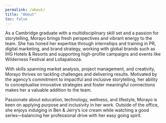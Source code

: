 ```yaml
---
permalink: /about/
title: "About"
toc: false
---
```


As a Cambridge graduate with a multidisciplinary skill set and a passion for storytelling, Morayo brings fresh perspectives and vibrant energy to the team. She has honed her expertise through internships and training in PR, digital marketing, and brand strategy, working with global brands such as IHG Hotels & Resorts and supporting high-profile campaigns and events like Wilderness Festival and Lollapalooza.

With skills spanning market analysis, project management, and creativity, Morayo thrives on tackling challenges and delivering results. Motivated by the agency’s commitment to impactful and inclusive storytelling, her ability to conceptualise innovative strategies and foster meaningful connections makes her a valuable addition to the team.

Passionate about education, technology, wellness, and lifestyle, Morayo is keen on applying purpose and inclusivity in her work. Outside of the office, she enjoys indulging in Ben & Jerry’s ice cream while watching a good series—balancing her professional drive with her easy going spirit.
